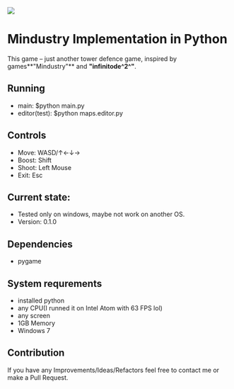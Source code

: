 
![ ](https://i.ibb.co/JBGg6Mx/splahh.png)
# Mindustry Implementation in Python
This game – just another tower defence game, inspired by games**"Mindustry"** and **"infinitode^2^"**.

## Running
* main: $python main.py
* editor(test): $python maps.editor.py

## Controls
* Move: WASD/↑←↓→
* Boost: Shift
* Shoot: Left Mouse
* Exit: Esc

## Current state:
* Tested only on windows, maybe not work on another OS.
* Version: 0.1.0

## Dependencies
* pygame

## System requrements
* installed python
* any CPU(I runned it on Intel Atom with 63 FPS lol)
* any screen
* 1GB Memory
* Windows 7

## Contribution
If you have any Improvements/Ideas/Refactors feel free to contact me or make a Pull Request.
